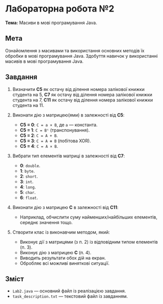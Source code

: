 # Лабораторна робота №2  

**Тема:** Масиви в мові програмування Java.  

## Мета  
Ознайомлення з масивами та використання основних методів їх обробки в мові програмування Java. Здобуття навичок у використанні масивів в мові програмування Java.  

## Завдання  
1. Визначити **C5** як остачу від ділення номера залікової книжки студента на 5, **C7** як остачу від ділення номера залікової книжки студента на 7, **C11** як остачу від ділення номера залікової книжки студента на 11.  
2. Виконати дію з матрицею(ями) в залежності від **C5**:
   - **C5 = 0**: `C = a × B`, де `a` — константа.  
   - **C5 = 1**: `C = Bᵗ` (транспонування).  
   - **C5 = 2**: `C = A + B`.  
   - **C5 = 3**: `C = A ⊕ B` (побітова XOR).  
   - **C5 = 4**: `C = A × B`.  

3. Вибрати тип елементів матриці в залежності від **C7**:  
   - **0**: `double`.  
   - **1**: `byte`.  
   - **2**: `short`.  
   - **3**: `int`.  
   - **4**: `long`.  
   - **5**: `char`.  
   - **6**: `float`.  

4. Виконати дію з матрицею **C** в залежності від **C11**:  
   - Наприклад, обчислити суму найменших/найбільших елементів, середнє значення тощо.  

5. Створити клас із виконавчим методом, який:  
   - Виконує дії з матрицями (з п. 2) із відповідним типом елементів (п. 3).  
   - Виконує дію з матрицею **C** (п. 4).  
   - Виводить результати обох дій на екран.  
   - Обробляє всі можливі виняткові ситуації.  

## Зміст  
- `Lab2.java` — основний файл із реалізацією завдання.  
- `task_description.txt` — текстовий файл із завданням.  
